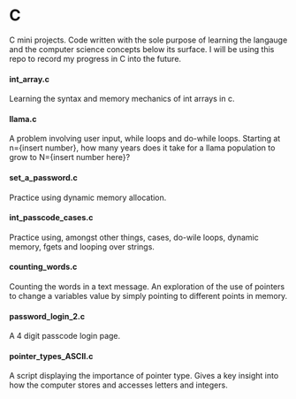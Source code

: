 # C
C mini projects. Code written with the sole purpose of learning the langauge and the computer science concepts below its surface. I will be using this repo to record my progress in C into the future.

#### int_array.c
Learning the syntax and memory mechanics of int arrays in c.

#### llama.c
A problem involving user input, while loops and do-while loops. Starting at n={insert number}, how many years does it take for a llama population to grow to N={insert number here}?

#### set_a_password.c
Practice using dynamic memory allocation.

#### int_passcode_cases.c
Practice using, amongst other things, cases, do-wile loops, dynamic memory, fgets and looping over strings.

#### counting_words.c
Counting the words in a text message. An exploration of the use of pointers to change a variables value by simply pointing to different points in memory.

#### password_login_2.c
A 4 digit passcode login page.

#### pointer_types_ASCII.c
A script displaying the importance of pointer type. Gives a key insight into how the computer stores and accesses letters and integers.
